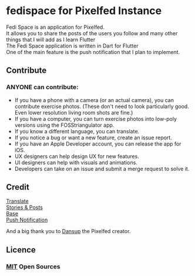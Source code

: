# fedispace for Pixelfed Instance

Fedi Space is an application for Pixelfed.\
It allows you to share the posts of the users you follow and many other things that I will add as I learn Flutter\
The Fedi Space application is written in Dart for Flutter\
One of the main feature is the push notification that I plan to implement.

## Contribute


### ANYONE can contribute:

* If you have a phone with a camera (or an actual camera), you can contribute exercise photos. (These don't need to look particularly good. Even lower resolution living room shots are fine.)
* If you have a computer, you can turn exercise photos into low-poly versions using the FOSStriangulator app.
* If you know a different language, you can translate.
* If you notice a bug or want a new feature, create an issue report.
* If you have an Apple Developer account, you can release the app for iOS.
* UX designers can help design UX for new features.
* UI designers can help with visuals and animations.
* Developers can take on an issue and submit a merge request to solve it.



## Credit
[Translate](https://weblate.org) \
[Stories & Posts](https://drissas.com/tuto-flutter-instagram) \
[Base](https://github.com/feathr-space/feathr) \
[Push Notification](https://unifiedpush.org) 

And a big thank you to [Dansup](https://pixelfed.social/dansup) the Pixelfed creator.

## Licence
### [MIT](https://wikiless.org/wiki/Licence_MIT) Open Sources  
